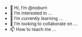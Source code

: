 - 👋 Hi, I’m @noburn
- 👀 I’m interested in ...
- 🌱 I’m currently learning ...
- 💞️ I’m looking to collaborate on ...
- 📫 How to reach me ...

<!---
noburn/noburn is a ✨ special ✨ repository because its `README.md` (this file) appears on your GitHub profile.
You can click the Preview link to take a look at your changes.
--->
